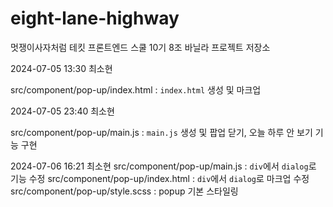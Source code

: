 # eight-lane-highway

멋쟁이사자처럼 테킷 프론트엔드 스쿨 10기 8조 바닐라 프로젝트 저장소

2024-07-05 13:30 최소현

src/component/pop-up/index.html : `index.html` 생성 및 마크업

2024-07-05 23:40 최소현

src/component/pop-up/main.js : `main.js` 생성 및 팝업 닫기, 오늘 하루 안 보기 기능 구현

2024-07-06 16:21 최소현
src/component/pop-up/main.js : `div`에서 `dialog`로 기능 수정
src/component/pop-up/index.html : `div`에서 `dialog`로 마크업 수정
src/component/pop-up/style.scss : popup 기본 스타일링
